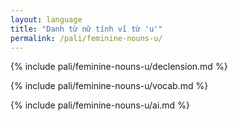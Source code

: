 ```yaml
---
layout: language
title: "Danh từ nữ tính vĩ từ 'u'"
permalink: /pali/feminine-nouns-u/
---
```


{% include pali/feminine-nouns-u/declension.md %}

{% include pali/feminine-nouns-u/vocab.md %}

{% include pali/feminine-nouns-u/ai.md %}